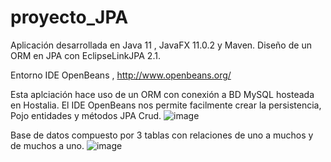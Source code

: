 # proyecto_JPA

Aplicación desarrollada en Java 11 , JavaFX 11.0.2 y Maven.
Diseño de un ORM en JPA con EclipseLinkJPA 2.1.

Entorno IDE OpenBeans , http://www.openbeans.org/

Esta aplciación hace uso de un ORM con conexión a BD MySQL hosteada en Hostalia. El IDE OpenBeans nos permite facilmente crear la persistencia, Pojo entidades y métodos JPA Crud.
![image](https://user-images.githubusercontent.com/57302177/119737338-04738f80-be77-11eb-974b-5b26784395e0.png)


Base de datos compuesto por 3 tablas con relaciones de uno a muchos y de muchos a uno.
![image](https://user-images.githubusercontent.com/57302177/119736595-db063400-be75-11eb-8660-99ea45b046b5.png)
